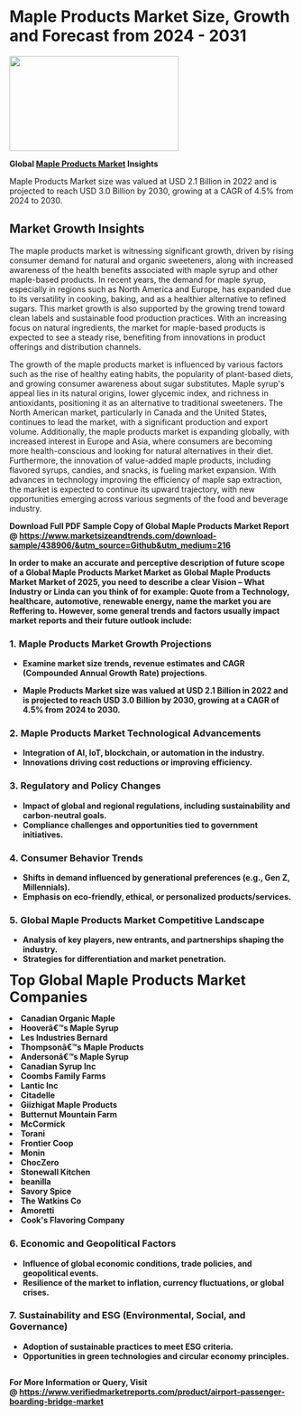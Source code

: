 <H1>Maple Products Market Size, Growth and Forecast from 2024 - 2031</H1><img class="aligncenter size-medium wp-image-584254" src="https://thirdeyenews.in/wp-content/uploads/2024/09/Global-Market-Research-300x168.jpeg" alt="" width="300" height="168" /><p><strong>Global&nbsp;<a href="https://www.marketsizeandtrends.com/download-sample/438906/&amp;utm_source=Github&utm_medium=216">Maple Products Market</a> Insights</strong></p><p>Maple Products Market size was valued at USD 2.1 Billion in 2022 and is projected to reach USD 3.0 Billion by 2030, growing at a CAGR of 4.5% from 2024 to 2030.</p><p><h2>Market Growth Insights</h2> <p>The maple products market is witnessing significant growth, driven by rising consumer demand for natural and organic sweeteners, along with increased awareness of the health benefits associated with maple syrup and other maple-based products. In recent years, the demand for maple syrup, especially in regions such as North America and Europe, has expanded due to its versatility in cooking, baking, and as a healthier alternative to refined sugars. This market growth is also supported by the growing trend toward clean labels and sustainable food production practices. With an increasing focus on natural ingredients, the market for maple-based products is expected to see a steady rise, benefiting from innovations in product offerings and distribution channels.</p> <p><strong></strong></p> <p>The growth of the maple products market is influenced by various factors such as the rise of healthy eating habits, the popularity of plant-based diets, and growing consumer awareness about sugar substitutes. Maple syrup's appeal lies in its natural origins, lower glycemic index, and richness in antioxidants, positioning it as an alternative to traditional sweeteners. The North American market, particularly in Canada and the United States, continues to lead the market, with a significant production and export volume. Additionally, the maple products market is expanding globally, with increased interest in Europe and Asia, where consumers are becoming more health-conscious and looking for natural alternatives in their diet. Furthermore, the innovation of value-added maple products, including flavored syrups, candies, and snacks, is fueling market expansion. With advances in technology improving the efficiency of maple sap extraction, the market is expected to continue its upward trajectory, with new opportunities emerging across various segments of the food and beverage industry.</p> <p><strong></p><p><span class=""><strong>Download Full PDF Sample Copy of Global Maple Products Market Report</strong> @ <a href="https://www.marketsizeandtrends.com/download-sample/438906/&amp;utm_source=Github&utm_medium=216" target="_blank">https://www.marketsizeandtrends.com/download-sample/438906/&amp;utm_source=Github&utm_medium=216</a></span></p><p>In order to make an accurate and perceptive description of future scope of a Global&nbsp;Maple Products Market Market as Global&nbsp;Maple Products Market Market of 2025, you need to describe a clear Vision &ndash; What Industry or Linda can you think of for example: Quote from a Technology, healthcare, automotive, renewable energy, name the market you are Reffering to. However, some general trends and factors usually impact market reports and their future outlook include:</p><h3>1.&nbsp;<strong>Maple Products Market Growth Projections</strong></h3><ul><li>Examine market size trends, revenue estimates and CAGR (Compounded Annual Growth Rate) projections.</li><li><p>Maple Products Market size was valued at USD 2.1 Billion in 2022 and is projected to reach USD 3.0 Billion by 2030, growing at a CAGR of 4.5% from 2024 to 2030.</p></li></ul><h3>2.&nbsp;<strong>Maple Products Market Technological Advancements</strong></h3><ul><li>Integration of AI, IoT, blockchain, or automation in the industry.</li><li>Innovations driving cost reductions or improving efficiency.</li></ul><h3>3.&nbsp;<strong>Regulatory and Policy Changes</strong></h3><ul><li>Impact of global and regional regulations, including sustainability and carbon-neutral goals.</li><li>Compliance challenges and opportunities tied to government initiatives.</li></ul><h3>4.&nbsp;<strong>Consumer Behavior Trends</strong></h3><ul><li>Shifts in demand influenced by generational preferences (e.g., Gen Z, Millennials).</li><li>Emphasis on eco-friendly, ethical, or personalized products/services.</li></ul><h3>5.&nbsp;<strong>Global Maple Products Market Competitive Landscape</strong></h3><ul><li>Analysis of key players, new entrants, and partnerships shaping the industry.</li><li>Strategies for differentiation and market penetration.</li></ul><p data-pm-slice="1 1 []"><span style="color: inherit; font-family: inherit; font-size: 25px;">Top Global Maple Products Market Companies</span></p><div class="" data-test-id=""><p><li>Canadian Organic Maple</li><li> Hooverâ€™s Maple Syrup</li><li> Les Industries Bernard</li><li> Thompsonâ€™s Maple Products</li><li> Andersonâ€™s Maple Syrup</li><li> Canadian Syrup Inc</li><li> Coombs Family Farms</li><li> Lantic Inc</li><li> Citadelle</li><li> Giizhigat Maple Products</li><li> Butternut Mountain Farm</li><li> McCormick</li><li> Torani</li><li> Frontier Coop</li><li> Monin</li><li> ChocZero</li><li> Stonewall Kitchen</li><li> beanilla</li><li> Savory Spice</li><li> The Watkins Co</li><li> Amoretti</li><li> Cook's Flavoring Company</li></p></div><h3>6.&nbsp;<strong>Economic and Geopolitical Factors</strong></h3><ul><li>Influence of global economic conditions, trade policies, and geopolitical events.</li><li>Resilience of the market to inflation, currency fluctuations, or global crises.</li></ul><h3>7.&nbsp;<strong>Sustainability and ESG (Environmental, Social, and Governance)</strong></h3><ul><li>Adoption of sustainable practices to meet ESG criteria.</li><li>Opportunities in green technologies and circular economy principles.</li></ul><h2><strong style="font-size: 14px;">For More Information or Query, Visit @&nbsp;</strong><a style="background-color: #ffffff; font-size: 14px;" href="https://www.marketsizeandtrends.com/report/maple-products-market/" target="_blank">https://www.verifiedmarketreports.com/product/airport-passenger-boarding-bridge-market</a></h2>
